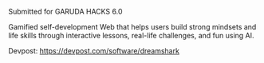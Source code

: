 Submitted for GARUDA HACKS 6.0

Gamified self-development Web that helps users build strong mindsets and life skills through interactive lessons, real-life challenges, and fun using AI.

Devpost: https://devpost.com/software/dreamshark
